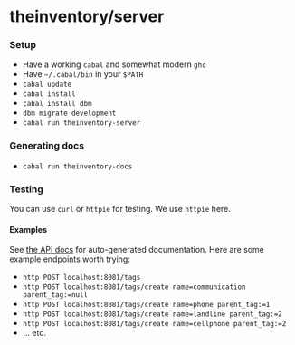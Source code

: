 # theinventory/server

### Setup

* Have a working `cabal` and somewhat modern `ghc`
* Have `~/.cabal/bin` in your `$PATH`
* `cabal update`
* `cabal install`
* `cabal install dbm`
* `dbm migrate development`
* `cabal run theinventory-server`

### Generating docs

* `cabal run theinventory-docs`

### Testing

You can use `curl` or `httpie` for testing. We use `httpie` here.

#### Examples

See [the API docs](API.md) for auto-generated documentation. Here are some
example endpoints worth trying:

* `http POST localhost:8081/tags`
* `http POST localhost:8081/tags/create name=communication parent_tag:=null`
* `http POST localhost:8081/tags/create name=phone parent_tag:=1`
* `http POST localhost:8081/tags/create name=landline parent_tag:=2`
* `http POST localhost:8081/tags/create name=cellphone parent_tag:=2`
* ... etc.

